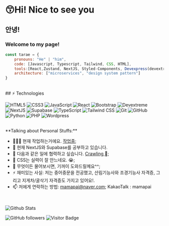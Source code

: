 # 😙Hi! Nice to see you

## 안녕!

### Welcome to my page!

```jsx
const tarae = {
	pronouns: "He" | "him",
	code: [Javascript, Typescript, Tailwind, CSS, HTML],
	tools:[React,Zustand, NextJS, Styled-Components, Devexpress(devextreme), Figma],
	architecture: ["microservices", "design system pattern"]
}
```
<br>
## ⚡ Technologies

![HTML5](https://img.shields.io/badge/-HTML5-E34F26?style=flat-square&logo=html5&logoColor=white)
![CSS3](https://img.shields.io/badge/-CSS3-1572B6?style=flat-square&logo=css3)
![JavaScript](https://img.shields.io/badge/-JavaScript-black?style=flat-square&logo=javascript)
![React](https://img.shields.io/badge/-React-black?style=flat-square&logo=react)
![Bootstrap](https://img.shields.io/badge/-Bootstrap-black?style=flat-square&logo=bootstrap)
![Devextreme](https://img.shields.io/badge/-Devextreme-FF00FF?style=flat-square&logo=Devextreme,)
![NextJS](https://img.shields.io/badge/-NextJS-greenyellow?style=flat-square&logo=NextJS)
![Supabase](https://img.shields.io/badge/-Supabase-black?style=flat-square&logo=Supabase)
![TypeScript](https://img.shields.io/badge/-TypeScript-black?style=flat-square&logo=typescript)
![Tailwind CSS](https://img.shields.io/badge/-TailwindCSS-black?style=flat-square&logo=TailwindCSS)
![Git](https://img.shields.io/badge/-Git-black?style=flat-square&logo=git)
![GitHub](https://img.shields.io/badge/-GitHub-181717?style=flat-square&logo=github)
![Python](https://img.shields.io/badge/-Python-black?style=flat-square&logo=Python)
![PHP](https://img.shields.io/badge/-PHP-005571?style=flat-square&logo=PHP)
![Wordpress](https://img.shields.io/badge/-Wordpress-black?style=flat-square&logo=Wordpress)


<br>
**Talking about Personal Stuffs:**

- 👨🏽‍💻 현재 작업하는거에요. [작업중](https://github.com/damoayo/);
- 🌱 현재 NextJS와 Supabase를 공부하고 있습니다.
- 👯 다음과 같은 일에 협력하고 싶습니다. [Crawling ](https://github.com/damoayo/) 🤝;
- 🤔 CSS는 실력이 잘 안느네요. 😭;
- 💬 무엇이든 물어보시면, 기꺼이 도와드릴께요^^;
- ⚡️ 재미있는 사실: 저는 중어중문을 전공했고, 산림기능사와 조경기능사 자격증, 그리고 지게차/굴삭기 자격증도 가지고 있어요!.
- 📫 저에게 연락하는 방법: mamapai@naver.com; KakaoTalk : mamapai
<br>

![Github Stats](https://github-readme-stats.vercel.app/api?username=damoayo&count_private=true&show_icons=true&include_all_commits=true)
<br>

![GitHub followers](https://img.shields.io/github/followers/damoayo)
![Visitor Badge](https://visitor-badge.laobi.icu/badge?page_id=damoayo)

